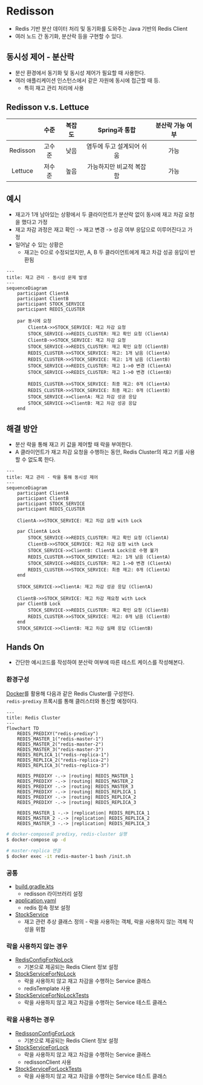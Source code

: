 # Redisson
- Redis 기반 분산 데이터 처리 및 동기화를 도와주는 Java 기반의 Redis Client
- 여러 노드 간 동기화, 분산락 등을 구현할 수 있다.

## 동시성 제어 - 분산락
- 분산 환경에서 동기화 및 동시성 제어가 필요할 때 사용한다.
- 여러 애플리케이션 인스턴스에서 같은 자원에 동시에 접근할 때 등.
  - 특히 재고 관리 처리에 사용

## Redisson v.s. Lettuce
||수준|복잡도|Spring과 통합|분산락 가능 여부|
|:--:|:--:|:--:|:--:|:--:|
|Redisson|고수준|낮음|염두에 두고 설계되어 쉬움|가능|
|Lettuce|저수준|높음|가능하지만 비교적 복잡함|가능|

## 예시
- 재고가 1개 남아있는 상황에서 두 클라이언트가 분산락 없이 동시에 재고 차감 요청을 했다고 가정
- 재고 차감 과정은 재고 확인 -> 재고 변경 -> 성공 여부 응답으로 이루어진다고 가정
- 일어날 수 있는 상황은 
  - 재고는 0으로 수정되었지만, A, B 두 클라이언트에게 재고 차감 성공 응답이 반환됨
```mermaid
---
title: 재고 관리 - 동시성 문제 발생
---
sequenceDiagram
    participant ClientA
    participant ClientB
    participant STOCK_SERVICE
    participant REDIS_CLUSTER
    
    par 동시에 요청
        ClientA->>STOCK_SERVICE: 재고 차감 요청
        STOCK_SERVICE->>REDIS_CLUSTER: 재고 확인 요청 (ClientA)
        ClientB->>STOCK_SERVICE: 재고 차감 요청
        STOCK_SERVICE->>REDIS_CLUSTER: 재고 확인 요청 (ClientB)
        REDIS_CLUSTER->>STOCK_SERVICE: 재고: 1개 남음 (ClientA)
        REDIS_CLUSTER->>STOCK_SERVICE: 재고: 1개 남음 (ClientB)
        STOCK_SERVICE->>REDIS_CLUSTER: 재고 1->0 변경 (ClientA)
        STOCK_SERVICE->>REDIS_CLUSTER: 재고 1->0 변경 (ClientB)
        
        REDIS_CLUSTER->>STOCK_SERVICE: 최종 재고: 0개 (ClientA)
        REDIS_CLUSTER->>STOCK_SERVICE: 최종 재고: 0개 (ClientB)
        STOCK_SERVICE->>ClientA: 재고 차감 성공 응답
        STOCK_SERVICE->>ClientB: 재고 차감 성공 응답
    end
```

## 해결 방안
- 분산 락을 통해 재고 키 값을 제어할 때 락을 부여한다.
- A 클라이언트가 재고 차감 요청을 수행하는 동안, Redis Cluster의 재고 키를 사용할 수 없도록 한다.
```mermaid
---
title: 재고 관리 - 락을 통해 동시성 제어
---
sequenceDiagram
    participant ClientA
    participant ClientB
    participant STOCK_SERVICE
    participant REDIS_CLUSTER
    
    ClientA->>STOCK_SERVICE: 재고 차감 요청 with Lock
    
    par ClientA Lock
        STOCK_SERVICE->>REDIS_CLUSTER: 재고 확인 요청 (ClientA)
        ClientB->>STOCK_SERVICE: 재고 차감 요청 with Lock
        STOCK_SERVICE->>ClientB: ClientA Lock으로 수행 불가
        REDIS_CLUSTER->>STOCK_SERVICE: 재고: 1개 남음 (ClientA)
        STOCK_SERVICE->>REDIS_CLUSTER: 재고 1->0 변경 (ClientA)
        REDIS_CLUSTER->>STOCK_SERVICE: 최종 재고: 0개 (ClientA)
    end
    
    STOCK_SERVICE->>ClientA: 재고 차감 성공 응답 (ClientA)

    ClientB->>STOCK_SERVICE: 재고 차감 재요청 with Lock
    par ClientB Lock
        STOCK_SERVICE->>REDIS_CLUSTER: 재고 확인 요청 (ClientB)
        REDIS_CLUSTER->>STOCK_SERVICE: 재고: 0개 남음 (ClientB)
    end
    STOCK_SERVICE->>ClientB: 재고 차감 실패 응답 (ClientB)
```

## Hands On
- 간단한 예시코드를 작성하여 분산락 여부에 따른 테스트 케이스를 작성해본다.

### 환경구성
[Docker](./docker/)를 활용해 다음과 같은 Redis Cluster를 구성한다.  
```redis-predixy``` 프록시를 통해 클러스터와 통신할 예정이다.  
```mermaid
---
title: Redis Cluster
---
flowchart TD
    REDIS_PREDIXY("redis-predixy")
    REDIS_MASTER_1("redis-master-1")
    REDIS_MASTER_2("redis-master-2")
    REDIS_MASTER_3("redis-master-3")
    REDIS_REPLICA_1("redis-replica-1")
    REDIS_REPLICA_2("redis-replica-2")
    REDIS_REPLICA_3("redis-replica-3")

    REDIS_PREDIXY -.-> |routing| REDIS_MASTER_1
    REDIS_PREDIXY -.-> |routing| REDIS_MASTER_2
    REDIS_PREDIXY -.-> |routing| REDIS_MASTER_3
    REDIS_PREDIXY -.-> |routing| REDIS_REPLICA_1
    REDIS_PREDIXY -.-> |routing| REDIS_REPLICA_2
    REDIS_PREDIXY -.-> |routing| REDIS_REPLICA_3

    REDIS_MASTER_1 -.-> |replication| REDIS_REPLICA_1
    REDIS_MASTER_2 -.-> |replication| REDIS_REPLICA_2
    REDIS_MASTER_3 -.-> |replication| REDIS_REPLICA_3
```
```bash
# docker-compose로 predixy, redis-cluster 실행
$ docker-compose up -d

# master-replica 연결
$ docker exec -it redis-master-1 bash /init.sh
```

### 공통
- [build.gradle.kts](./build.gradle.kts)
  - redisson 라이브러리 설정
- [application.yaml](./src/main/resources/application.yaml)
  - redis 접속 정보 설정
- [StockService](./src/main/kotlin/com/demo/redisson/service/StockService.kt)
  - 재고 관련 추상 클래스 정의 - 락을 사용하는 객체, 락을 사용하지 않는 객체 작성을 위함

### 락을 사용하지 않는 경우
- [RedisConfigForNoLock](./src/main/kotlin/com/demo/redisson/nolock/config/RedisConfigForNoLock.kt)
  - 기본으로 제공되는 Redis Client 정보 설정
- [StockServiceForNoLock](./src/main/kotlin/com/demo/redisson/nolock/service/StockServiceForNoLock.kt)
  - 락을 사용하지 않고 재고 차감을 수행하는 Service 클래스
  - redisTemplate 사용
- [StockServiceForNoLockTests](./src/test/kotlin/com/demo/redisson/nolock/service/StockServiceForNoLockTests.kt)
  - 락을 사용하지 않고 재고 차감을 수행하는 Service 테스트 클래스

### 락을 사용하는 경우
- [RedissonConfigForLock](./src/main/kotlin/com/demo/redisson/lock/config/RedissonConfigForLock.kt)
  - 기본으로 제공되는 Redis Client 정보 설정
- [StockServiceForLock](./src/main/kotlin/com/demo/redisson/lock/service/StockServiceForLock.kt)
  - 락을 사용하지 않고 재고 차감을 수행하는 Service 클래스
  - redissonClient 사용
- [StockServiceForLockTests](./src/test/kotlin/com/demo/redisson/lock/StockServiceForLockTests.kt)
  - 락을 사용하지 않고 재고 차감을 수행하는 Service 테스트 클래스
